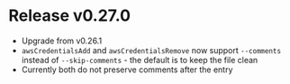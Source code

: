 # Release v0.27.0

- Upgrade from v0.26.1
- `awsCredentialsAdd` and `awsCredentialsRemove` now support `--comments` instead of `--skip-comments` - the default is to keep the file clean
- Currently both do not preserve comments after the entry
